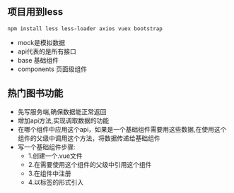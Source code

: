 ## 项目用到less
```
npm install less less-loader axios vuex bootstrap
```
- mock是模拟数据
- api代表的是所有接口
- base 基础组件
- components 页面级组件
## 热门图书功能
- 先写服务端,确保数据能正常返回
- 增加api方法,实现调取数据的功能
- 在哪个组件中应用这个api，如果是一个基础组件需要用这些数据,在使用这个组件的父级中调用这个方法，将数据传递给基础组件
- 写一个基础组件步骤:
    - 1.创建一个.vue文件
    - 2.在需要使用这个组件的父级中引用这个组件
    - 3.在组件中注册
    - 4.以标签的形式引入

